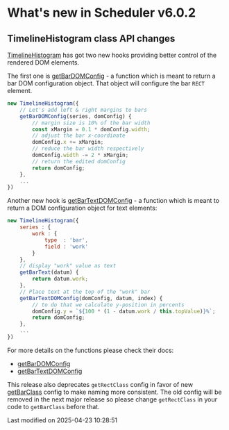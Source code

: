 # What's new in Scheduler v6.0.2

## TimelineHistogram class API changes

[TimelineHistogram](#Scheduler/view/TimelineHistogram) has got two new hooks providing better control of the rendered
DOM elements.

The first one is [getBarDOMConfig](#Scheduler/view/TimelineHistogram#config-getBarDOMConfig) - a function
which is meant to return a bar DOM configuration object. That object will configure the bar `RECT` element.

```javascript
new TimelineHistogram({
    // Let's add left & right margins to bars
    getBarDOMConfig(series, domConfig) {
        // margin size is 10% of the bar width
        const xMargin = 0.1 * domConfig.width;
        // adjust the bar x-coordinate
        domConfig.x += xMargin;
        // reduce the bar width respectively
        domConfig.width -= 2 * xMargin;
        // return the edited domConfig
        return domConfig;
    },
    ...
})
```

Another new hook is [getBarTextDOMConfig](#Scheduler/view/TimelineHistogram#config-getBarTextDOMConfig) - a function
which is meant to return a DOM configuration object for text elements:

```javascript
new TimelineHistogram({
    series : {
        work : {
            type  : 'bar',
            field : 'work'
        }
    },
    // display "work" value as text
    getBarText(datum) {
        return datum.work;
    },
    // Place text at the top of the "work" bar
    getBarTextDOMConfig(domConfig, datum, index) {
        // to do that we calculate y-position in percents
        domConfig.y = `${100 * (1 - datum.work / this.topValue)}%`;
        return domConfig;
    },
    ...
})
```

For more details on the functions please check their docs:

- [getBarDOMConfig](#Scheduler/view/TimelineHistogram#config-getBarDOMConfig)
- [getBarTextDOMConfig](#Scheduler/view/TimelineHistogram#config-getBarTextDOMConfig)

This release also deprecates `getRectClass` config in favor of
new [getBarClass](#Scheduler/view/TimelineHistogram#config-getBarClass) config to make naming more consistent.
The old config will be removed in the next major release so please change `getRectClass` in your code to `getBarClass`
before that.


<p class="last-modified">Last modified on 2025-04-23 10:28:51</p>